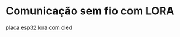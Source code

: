 # Comunicação sem fio com LORA

[placa esp32 lora com oled](https://blogmasterwalkershop.com.br/embarcados/esp32/conhecendo-a-placa-wifi-lora-esp32-433mhz-868mhz-915mhz)
